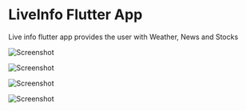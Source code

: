 # LiveInfo Flutter App

Live info flutter app provides the user with Weather, News and Stocks

![Screenshot](https://drive.google.com/uc?export=view&id=1PLEK6ymxOPgBtGt9nAouAPcM8Ys-WjmH)

![Screenshot](https://drive.google.com/uc?export=view&id=1V7xi6a_qf9GG9JjNnKGNR_t9O0Ypf9WW)

![Screenshot](https://drive.google.com/uc?export=view&id=1otgiD0qi0m1fp56LZ_nwbbnDWcJEYEHR)

![Screenshot](https://drive.google.com/uc?export=view&id=1BMpe8XZLt21--O-vCzKFrtvTM1zk_5Ei)
